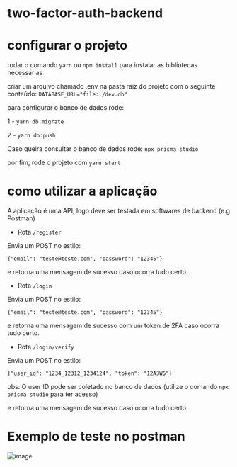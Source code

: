 # two-factor-auth-backend

# configurar o projeto

rodar o comando `yarn` ou `npm install` para instalar as bibliotecas necessárias

criar um arquivo chamado .env na pasta raiz do projeto com o seguinte conteúdo: `DATABASE_URL="file:./dev.db"`

para configurar o banco de dados rode: 

1 - `yarn db:migrate` 

2 - `yarn db:push`

Caso queira consultar o banco de dados rode: `npx prisma studio`

por fim, rode o projeto com `yarn start`

# como utilizar a aplicação

A aplicação é uma API, logo deve ser testada em softwares de backend (e.g Postman) 

- Rota `/register` 

Envia um POST no estilo:

`{"email": "teste@teste.com", "password": "12345"}`

e retorna uma mensagem de sucesso caso ocorra tudo certo.

- Rota `/login` 

Envia um POST no estilo:

`{"email": "teste@teste.com", "password": "12345"}`

e retorna uma mensagem de sucesso com um token de 2FA caso ocorra tudo certo.

- Rota `/login/verify` 

Envia um POST no estilo:

`{"user_id": "1234_12312_1234124", "token": "12A3W5"}`

obs: O user ID pode ser coletado no banco de dados (utilize o comando `npx prisma studio` para ter acesso)

e retorna uma mensagem de sucesso caso ocorra tudo certo.


# Exemplo de teste no postman
![image](https://user-images.githubusercontent.com/55602031/195612089-430edb50-3c76-46ca-8b12-a49204bc5fed.png)
